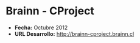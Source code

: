 # Brainn - CProject
* **Fecha:** Octubre 2012
* **URL Desarrollo:** http://brainn-cproject.brainn.cl
